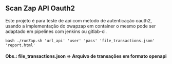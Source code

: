 ## Scan Zap API Oauth2

Este projeto é para teste de api com metodo de autenticação oauth2, 
usando a implementação do owapzap em container o mesmo pode ser adaptado em pipelines com jenkins ou gitlab-ci. 

``` bash ./runZap.sh 'url_api' 'user' 'pass' 'file_transactions.json'  'report.html' ``` 

#### Obs.: file_transactions.json => Arquivo de transações em formato openapi
